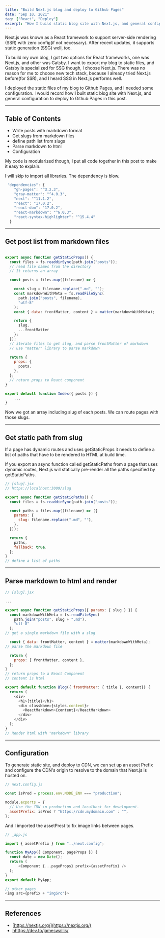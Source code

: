 ```yaml
---
title: "Build Next.js blog and deploy to Github Pages"
date: "Sep 10, 2021"
tag: ["React", "Deploy"]
excerpt: "How I build static blog site with Next.js, and general configuration to deploy to Github Pages in this post..."
---
```


Next.js was known as a React framework to support server-side rendering (SSR) with zero config(if not necessary). After recent updates, it supports static generation (SSG) well, too.

To build my own blog, I got two options for React frameworks, one was Next.js, and other was Gatsby. I want to export my blog to static files, and Gatsby is specialized for SSG though, I choose Next.js. There was no reason for me to choose new tech stack, because I already tried Next.js before(for SSR), and I heard SSG in Next.js performs well.

I deployed the static files of my blog to Github Pages, and I needed some configuration. I would record how I built static blog site with Next.js, and general configuration to deploy to Github Pages in this post.

---

## Table of Contents

- Write posts with markdown format
- Get slugs from markdown files
- define path list from slugs
- Parse markdown to html
- Configuration

My code is modularized though, I put all code together in this post to make it easy to explain.

I will skip to import all libraries. The dependency is blow.

```javascript
 "dependencies": {
    "gh-pages": "^3.2.3",
    "gray-matter": "^4.0.3",
    "next": "^11.1.2",
    "react": "17.0.2",
    "react-dom": "17.0.2",
    "react-markdown": "^6.0.3",
    "react-syntax-highlighter": "^15.4.4"
  }
```

---

## Get post list from markdown files

```javascript

export async function getStaticProps() {
  const files = fs.readdirSync(path.join("posts"));
  // read file names from the directory
  // It returns an array

  const posts = files.map((filename) => {

    const slug = filename.replace(".md", "");
    const markdownWithMeta = fs.readFileSync(
      path.join("posts", filename),
      "utf-8"
    );
    const { data: frontMatter, content } = matter(markdownWithMeta);

    return {
      slug,
      ...frontMatter
    };
  });
  // iterate files to get slug, and parse frontMatter of markdown
  // use "matter" library to parse markdown

  return {
    props: {
      posts,
    },
  };
  // return props to React component
}

export default function Index({ posts }) {
    ...
}
```

Now we got an array including slug of each posts. We can route pages with those slugs.

---

## Get static path from slug

If a page has dynamic routes and uses getStaticProps it needs to define a list of paths that have to be rendered to HTML at build time.

If you export an async function called getStaticPaths from a page that uses dynamic routes, Next.js will statically pre-render all the paths specified by getStaticPaths.

```javascript
// [slug].jsx
// https://localhost:3000/slug

export async function getStaticPaths() {
  const files = fs.readdirSync(path.join("posts"));

  const paths = files.map((filename) => ({
    params: {
      slug: filename.replace(".md", ""),
    },
  }));

  return {
    paths,
    fallback: true,
  };
}
// define a list of paths
```

---

## Parse markdown to html and render

```javascript
// [slug].jsx

...

export async function getStaticProps({ params: { slug } }) {
  const markdownWithMeta = fs.readFileSync(
    path.join("posts", slug + ".md"),
    "utf-8"
  );
// get a single markdown file with a slug

  const { data: frontMatter, content } = matter(markdownWithMeta);
// parse the markdown file

  return {
    props: { frontMatter, content },
  };
}
// return props to a React Component
// content is html

export default function Blog({ frontMatter: { title }, content}) {
  return (
    <div>
      <h1>{title}</h1>
      <div className={styles.content}>
        <ReactMarkdown>{content}</ReactMarkdown>
      </div>
    </div>
  );
}
// Render html with "markdown" library
```

---

## Configuration

To generate static site, and deploy to CDN, we can set up an asset Prefix and configure the CDN's origin to resolve to the domain that Next.js is hosted on.

```javascript
// next.config.js

const isProd = process.env.NODE_ENV === "production";

module.exports = {
  // Use the CDN in production and localhost for development.
  assetPrefix: isProd ? "https://cdn.mydomain.com" : "",
};
```

And I imported the assetPrest to fix image links between pages.

```javascript
// _app.js

import { assetPrefix } from "../next.config";

function MyApp({ Component, pageProps }) {
  const date = new Date();
  return (
      <Component {...pageProps} prefix={assetPrefix} />
  );
}
export default MyApp;

// other pages
<img src={prefix + "imgSrc"}>
```

---

## References

- [https://nextjs.org/](https://nextjs.org/)
- [hhttps://dev.to/jameswallis/](https://dev.to/jameswallis/deploying-a-next-js-app-to-github-pages-24pn)

